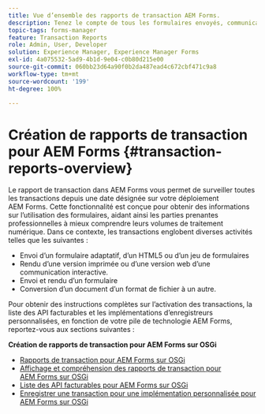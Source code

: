 ```yaml
---
title: Vue d’ensemble des rapports de transaction AEM Forms.
description: Tenez le compte de tous les formulaires envoyés, communications interactives générées, documents convertis dans un autre format, etc.
topic-tags: forms-manager
feature: Transaction Reports
role: Admin, User, Developer
solution: Experience Manager, Experience Manager Forms
exl-id: 4a075532-5ad9-4b1d-9e04-c0b80d215e00
source-git-commit: 060bb23d64a90f0b2da487ead4c672cbf471c9a8
workflow-type: tm+mt
source-wordcount: '199'
ht-degree: 100%

---
```


# Création de rapports de transaction pour AEM Forms {#transaction-reports-overview}

Le rapport de transaction dans AEM Forms vous permet de surveiller toutes les transactions depuis une date désignée sur votre déploiement AEM Forms. Cette fonctionnalité est conçue pour obtenir des informations sur l’utilisation des formulaires, aidant ainsi les parties prenantes professionnelles à mieux comprendre leurs volumes de traitement numérique. Dans ce contexte, les transactions englobent diverses activités telles que les suivantes :

* Envoi d’un formulaire adaptatif, d’un HTML5 ou d’un jeu de formulaires
* Rendu d’une version imprimée ou d’une version web d’une communication interactive.
* Envoi et rendu d’un formulaire
* Conversion d’un document d’un format de fichier à un autre.

Pour obtenir des instructions complètes sur l’activation des transactions, la liste des API facturables et les implémentations d’enregistreurs personnalisées, en fonction de votre pile de technologie AEM Forms, reportez-vous aux sections suivantes :

<!--

**Transaction Reporting for AEM Forms on JEE**

* [Enabling and viewing transaction report for AEM Forms on JEE](/help/forms/using/transaction-report-overview-jee.md)
* [List of billable APIs for AEM Forms on JEE](/help/forms/using/transaction-reports-billable-apis-jee.md)
* [Record a transaction for custom component APIs](/help/forms/using/record-transaction-custom-component-jee.md)

-->

**Création de rapports de transaction pour AEM Forms sur OSGi**

* [Rapports de transaction pour AEM Forms sur OSGi](/help/forms/using/transaction-reports-overview.md)
* [Affichage et compréhension des rapports de transaction pour AEM Forms sur OSGi](/help/forms/using/viewing-and-understanding-transaction-reports.md)
* [Liste des API facturables pour AEM Forms sur OSGi](/help/forms/using/transaction-reports-billable-apis.md)
* [Enregistrer une transaction pour une implémentation personnalisée pour AEM Forms sur OSGi](/help/forms/using/record-transaction-custom-implementation.md)
